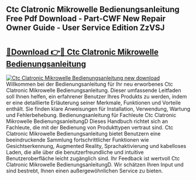 ## Ctc Clatronic Mikrowelle Bedienungsanleitung Free Pdf Download - Part-CWF New Repair Owner Guide - User Service Edition ZzVSJ

# <h2><a href="http://df1zay.blite.top/?on=Ctc+Clatronic+Mikrowelle+Bedienungsanleitung">🔗Download 👉🔴 Ctc Clatronic Mikrowelle Bedienungsanleitung</a></h2>

[![Ctc Clatronic Mikrowelle Bedienungsanleitung new download](https://i.imgur.com/lujVjoI.png)](http://df1zay.blite.top/?on=Ctc+Clatronic+Mikrowelle+Bedienungsanleitung)
Willkommen bei der Bedienungsanleitung für Ihr neu erworbenes Ctc Clatronic Mikrowelle Bedienungsanleitung. Dieser umfassende Leitfaden soll Ihnen helfen, ein erfahrener Benutzer Ihres Produkts zu werden, indem er eine detaillierte Erläuterung seiner Merkmale, Funktionen und Vorteile enthält. Sie finden klare Anweisungen für Installation, Verwendung, Wartung und Fehlerbehebung. Bedienungsanleitung für Fachleute Ctc Clatronic Mikrowelle BedienungsanleitungD Dieses Handbuch richtet sich an Fachleute, die mit der Bedienung von Produkttypen vertraut sind. Ctc Clatronic Mikrowelle Bedienungsanleitung bietet Benutzern eine beeindruckende Sammlung fortschrittlicher Funktionen wie Gesichtserkennung, Augmented Reality, Sprachaktivierung und kabelloses Laden, die alle über die benutzerfreundliche und intuitive Benutzeroberfläche leicht zugänglich sind. Ihr Feedback ist wertvoll Ctc Clatronic Mikrowelle BedienungsanleitungD. Wir schätzen Ihren Input und sind bestrebt, Ihnen einen außergewöhnlichen Service zu bieten.
